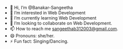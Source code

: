 - 👋 Hi, I’m @Banakar-Sangeetha
- 👀 I’m interested in Web Development 
- 🌱 I’m currently learning Web Development 
- 💞️ I’m looking to collaborate on Web Development.
- 📫 How to reach me sangeethab312003@gmail.com.
- 😄 Pronouns: she/her.
- ⚡ Fun fact: Singing/Dancing.

<!---
Banakar-Sangeetha/Banakar-Sangeetha is a ✨ special ✨ repository because its `README.md` (this file) appears on your GitHub profile.
You can click the Preview link to take a look at your changes.
--->
